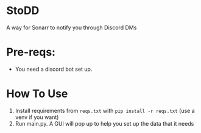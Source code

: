 # StoDD
A way for Sonarr to notify you through Discord DMs

# Pre-reqs:
- You need a discord bot set up.

# How To Use
1. Install requirements from `reqs.txt` with `pip install -r reqs.txt` (use a venv if you want)
3. Run main.py. A GUI will pop up to help you set up the data that it needs
